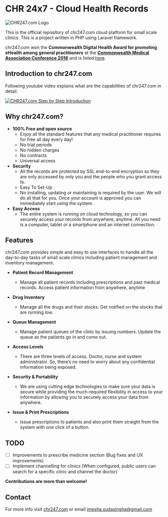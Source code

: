 # CHR 24x7 - Cloud Health Records

![CHR247.com Logo](https://chr247.com/logo.png "CHR247.com Logo")

This is the official repository of chr247.com cloud platform for small scale clinics. This is a project written in PHP using Laravel framework.

chr247.com won the **Commonwealth Digital Health Award for promoting eHealth among general practitioners** at the [**Commonwealth Medical Association Conference 2016**](https://www.facebook.com/commonwealthdoctors/) and is listed [here](https://scontent.fcmb3-1.fna.fbcdn.net/v/t31.0-8/s720x720/14615584_10154295604103612_6255794136538531020_o.jpg?oh=a50482633c25f6ce313b54312a4eaf57&oe=59956173).

## Introduction to chr247.com

Following youtube video explains what are the capabilities of chr247.com in detail.

[![CHR247.com Step by Step Introduction](http://img.youtube.com/vi/02_pjKzW0cY/0.jpg)](http://www.youtube.com/watch?v=02_pjKzW0cY "CHR247.com Step by Step Introduction")

## Why chr247.com?

- **100% Free and open source**
  - Enjoy all the standard features that any medical practitioner requires for free all day every day!
  - No trial periods
  - No hidden charges
  - No contracts
  - Universal access 
- **Security**
  - All the records are protected by SSL end-to-end encryption so they are only accessed by only you and the people who you grant access to.
  - Easy To Set-Up
  - No installing, updating or maintaining is required by the user. We will do all that for you. Once your account is approved you can immediately start using the system.
- **Easy Access**
  - The entire system is running on cloud technology, so you can securely access your records from anywhere, anytime. All you need is a computer, tablet or a smartphone and an internet connection. 
  
## Features
  
  chr247.com provides simple and easy to use interfaces to handle all the day-to-day tasks of small scale clinics including patient management and inventory management.
  
- **Patient Record Management**
  - Manage all patient records including prescriptions and past medical records. Access patient information from anywhere, anytime

- **Drug Inventory**
  - Manage all the drugs and their stocks. Get notified on the stocks that are running low.

- **Queue Management**
  - Manage patient queues of the clinic by issuing numbers. Update the queue as the patients go in and come out.

- **Access Levels**
  - There are three levels of access. Doctor, nurse and system administrator. So, there’s no need to worry about any confidential information being exposed.

- **Security & Portability**
  - We are using cutting edge technologies to make sure your data is secure while providing the much-required flexibility in access to your information by allowing you to securely access your data from anywhere.

- **Issue & Print Prescriptions**
  - Issue prescriptions to patients and also print them straight from the system with one click of a button.
  
## TODO

- [ ] Improvements to prescribe medicine section (Bug fixes and UX improvements)
- [ ] Implement channelling for clinics (When configured, public users can search for a specific clinic and channel the doctor)

**Contributions are more than welcome!**
  
## Contact
  For more info visit [chr247.com](https://chr247.com/) or email [imesha.sudasingha@gmail.com](mailto:imesha.sudasingha@gmail.com)
